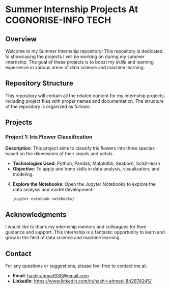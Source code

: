 # Summer Internship Projects At COGNORISE-INFO TECH

## Overview

Welcome to my Summer Internship repository! This repository is dedicated to showcasing the projects I will be working on during my summer internship. The goal of these projects is to boost my skills and learning experience in various areas of data science and machine learning.

## Repository Structure

This repository will contain all the related content for my internship projects, including project files with proper names and documentation. The structure of the repository is organized as follows:


## Projects

### Project 1: Iris Flower Classification
**Description**: This project aims to classify Iris flowers into three species based on the dimensions of their sepals and petals.
- **Technologies Used**: Python, Pandas, Matplotlib, Seaborn, Scikit-learn
- **Objective**: To apply and hone skills in data analysis, visualization, and modeling.


4. **Explore the Notebooks**:
   Open the Jupyter Notebooks to explore the data analysis and model development:
   ```bash
   jupyter notebook notebooks/
   ```

## Acknowledgments

I would like to thank my internship mentors and colleagues for their guidance and support. This internship is a fantastic opportunity to learn and grow in the field of data science and machine learning.

## Contact

For any questions or suggestions, please feel free to contact me at:
- **Email**: hashirahmad330@gmail.com
- **LinkedIn**: https://www.linkedin.com/in/hashir-ahmed-842874245/

